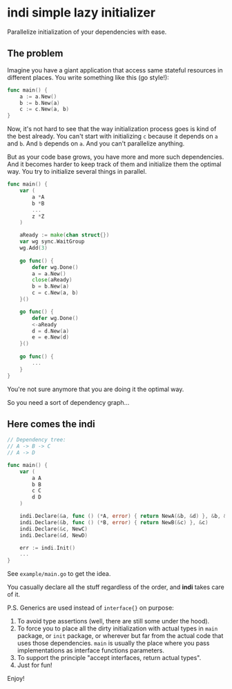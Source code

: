 # **indi** simple lazy initializer 

Parallelize initialization of your dependencies with ease.

## The problem

Imagine you have a giant application that access same stateful resources in different places. You write something like
this (go style!):

```go
func main() {
    a := a.New()
    b := b.New(a)
    c := c.New(a, b)
}
```

Now, it's not hard to see that the way initialization process goes is kind of the best already. You can't start
with initializing `c` because it depends on `a` and `b`. And `b` depends on `a`. And you can't parallelize anything.

But as your code base grows, you have more and more such dependencies. And it becomes harder to keep track of them and
initialize them the optimal way. You try to initialize several things in parallel.

```go
func main() {
	var (
        a *A
        b *B
        ...
        z *Z
    )

    aReady := make(chan struct{})
    var wg sync.WaitGroup
    wg.Add(3)
	
    go func() {
        defer wg.Done()
        a = a.New()
        close(aReady)
        b = b.New(a)
        c = c.New(a, b)
    }()

    go func() {
        defer wg.Done()
        <-aReady
        d = d.New(a)
        e = e.New(d)
    }()
    
    go func() {
        ...
    }
}
```

You're not sure anymore that you are doing it the optimal way.

So you need a sort of dependency graph...

## Here comes the **indi**

```go
// Dependency tree:
// A -> B -> C
// A -> D

func main() {
    var (
        a A
        b B
        c C
        d D
    )

    indi.Declare(&a, func () (*A, error) { return NewA(&b, &d) }, &b, &d)
    indi.Declare(&b, func () (*B, error) { return NewB(&c) }, &c)
    indi.Declare(&c, NewC)
    indi.Declare(&d, NewD)

    err := indi.Init()
    ...
}
```

See `example/main.go` to get the idea.

You casually declare all the stuff regardless of the order, and **indi** takes care of it.

P.S. Generics are used instead of `interface{}` on purpose:
1. To avoid type assertions (well, there are still some under the hood).
2. To force you to place all the dirty initialization with actual types in `main` package, or `init` package, or
wherever but far from the actual code that uses those dependencies. `main` is usually the place where you pass
implementations as interface functions parameters.
3. To support the principle "accept interfaces, return actual types".
4. Just for fun!

Enjoy!
